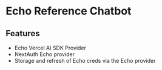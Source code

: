 # Echo Reference Chatbot

## Features

- Echo Vercel AI SDK Provider
- NextAuth Echo provider
- Storage and refresh of Echo creds via the Echo provider
